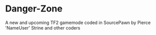 Danger-Zone
===========

A new and upcoming TF2 gamemode coded in SourcePawn by Pierce 'NameUser' Strine and other coders